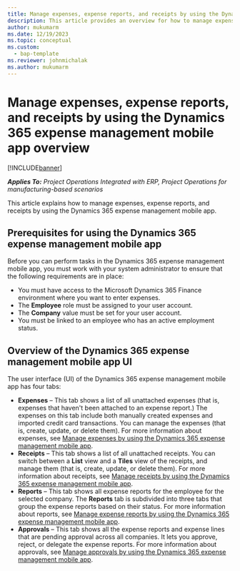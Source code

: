 ```yaml
---
title: Manage expenses, expense reports, and receipts by using the Dynamics 365 expense management mobile app overview
description: This article provides an overview for how to manage expenses, expense reports, and receipts by using the Dynamics 365 expense management mobile app.
author: mukumarm
ms.date: 12/19/2023
ms.topic: conceptual
ms.custom: 
  - bap-template
ms.reviewer: johnmichalak
ms.author: mukumarm
---
```


# Manage expenses, expense reports, and receipts by using the Dynamics 365 expense management mobile app overview

[!INCLUDE[banner](../includes/banner.md)]

_**Applies To:** Project Operations Integrated with ERP, Project Operations for manufacturing-based scenarios_

This article explains how to manage expenses, expense reports, and receipts by using the Dynamics 365 expense management mobile app.

## Prerequisites for using the Dynamics 365 expense management mobile app

Before you can perform tasks in the Dynamics 365 expense management mobile app, you must work with your system administrator to ensure that the following requirements are in place:

* You must have access to the Microsoft Dynamics 365 Finance environment where you want to enter expenses.
* The **Employee** role must be assigned to your user account.
* The **Company** value must be set for your user account.
* You must be linked to an employee who has an active employment status.

## Overview of the Dynamics 365 expense management mobile app UI

The user interface (UI) of the Dynamics 365 expense management mobile app has four tabs:

* **Expenses** – This tab shows a list of all unattached expenses (that is, expenses that haven't been attached to an expense report.) The expenses on this tab include both manually created expenses and imported credit card transactions. You can manage the expenses (that is, create, update, or delete them). For more information about expenses, see [Manage expenses by using the Dynamics 365 expense management mobile app](mobile-app-manage-expenses.md).
* **Receipts** – This tab shows a list of all unattached receipts. You can switch between a **List** view and a **Tiles** view of the receipts, and manage them (that is, create, update, or delete them). For more information about receipts, see [Manage receipts by using the Dynamics 365 expense management mobile app](mobile-app-manage-receipts.md).
* **Reports** – This tab shows all expense reports for the employee for the selected company. The **Reports** tab is subdivided into three tabs that group the expense reports based on their status. For more information about reports, see [Manage expense reports by using the Dynamics 365 expense management mobile app](mobile-app-manage-expense-reports.md).
* **Approvals** – This tab shows all the expense reports and expense lines that are pending approval across all companies. It lets you approve, reject, or delegate the expense reports. For more information about approvals, see [Manage approvals by using the Dynamics 365 expense management mobile app](mobile-app-manage-approvals.md).
